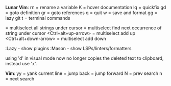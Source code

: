 **Lunar Vim**:
<leader>rn = rename a variable
K = hover documentation
<leader>lq = quickfix
<leader>gd = goto definition
<leader>gr = goto references
<leader>q = quit
<leader>w = save and format
<leader>gg = lazy git
<leader>t = terminal commands


<leader><C-a> = multiselect all strings under cursor
<C-n> = multiselect find next occurrence of string under cursor
<Ctrl+alt+up-arrow> = multiselect add up 
<Ctrl+alt+down-arrow> = multiselect add down 

:Lazy - show plugins
:Mason - show LSPs/linters/formatters

using 'd' in visual mode now no longer copies the deleted 
text to clipboard, instead use 'x'.

**Vim**:
yy = yank current line
<C-o> = jump back
<C-i> = jump forward
N = prev search
n = next search
